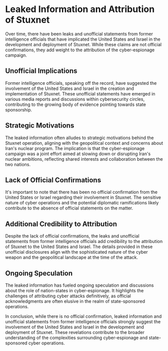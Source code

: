 # Leaked Information and Attribution of Stuxnet

Over time, there have been leaks and unofficial statements from former intelligence officials that have implicated the United States and Israel in the development and deployment of Stuxnet. While these claims are not official confirmations, they add weight to the attribution of the cyber-espionage campaign.

## Unofficial Implications

Former intelligence officials, speaking off the record, have suggested the involvement of the United States and Israel in the creation and implementation of Stuxnet. These unofficial statements have emerged in various media reports and discussions within cybersecurity circles, contributing to the growing body of evidence pointing towards state sponsorship.

## Strategic Motivations

The leaked information often alludes to strategic motivations behind the Stuxnet operation, aligning with the geopolitical context and concerns about Iran's nuclear program. The implication is that the cyber-espionage campaign was a joint effort aimed at slowing down or disrupting Iran's nuclear ambitions, reflecting shared interests and collaboration between the two nations.

## Lack of Official Confirmations

It's important to note that there has been no official confirmation from the United States or Israel regarding their involvement in Stuxnet. The sensitive nature of cyber operations and the potential diplomatic ramifications likely contribute to the absence of official statements on the matter.

## Additional Credibility to Attribution

Despite the lack of official confirmations, the leaks and unofficial statements from former intelligence officials add credibility to the attribution of Stuxnet to the United States and Israel. The details provided in these unofficial disclosures align with the sophisticated nature of the cyber weapon and the geopolitical landscape at the time of the attack.

## Ongoing Speculation

The leaked information has fueled ongoing speculation and discussions about the role of nation-states in cyber-espionage. It highlights the challenges of attributing cyber attacks definitively, as official acknowledgments are often elusive in the realm of state-sponsored operations.

In conclusion, while there is no official confirmation, leaked information and unofficial statements from former intelligence officials strongly suggest the involvement of the United States and Israel in the development and deployment of Stuxnet. These revelations contribute to the broader understanding of the complexities surrounding cyber-espionage and state-sponsored cyber operations.
